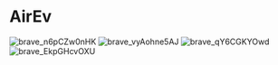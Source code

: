 # AirEv


![brave_n6pCZw0nHK](https://user-images.githubusercontent.com/98596642/202092545-cf1ca667-2f6d-4f6b-81ca-3f5feb3577f7.png)
![brave_vyAohne5AJ](https://user-images.githubusercontent.com/98596642/202092566-bb11bc45-dc46-4f54-9aab-91636f70f34d.png)
![brave_qY6CGKYOwd](https://user-images.githubusercontent.com/98596642/202092607-4efce293-d1a1-438c-8701-0a59c3352b95.png)
![brave_EkpGHcvOXU](https://user-images.githubusercontent.com/98596642/202092619-72ab1908-4235-4f05-bd4e-083f2d35ff97.png)
